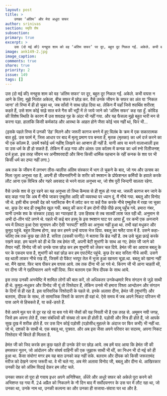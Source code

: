 ```yaml
---
layout: post
title: >
    उनका ‘अंतिम’ और मेरा अधूरा सफर
author: srinivas
section: स्मृति शेष
subsection:
primary: true
excerpt: >
    उस (दो मई की) मनहूस शाम को वह ‘अंतिम सफर’ पर दूर, बहुत दूर निकल गईं. अकेले. कभी वापस न आने के लिए. मुझे नितांत अकेला, बीच सफर में छोड़ कर. वैसे उनके जीवन के सफर का अंत या ‘निकल जाना’ तो रिम्स में ही हो चुका था, जब साँसों ने साथ छोड़ दिया था.
image: ank149-2.jpg
image_caption: 
comments: true
share: true
priority: 2
issue: 149
tags: []
---
```


उस (दो मई की) मनहूस शाम को वह ‘अंतिम सफर’ पर दूर, बहुत दूर निकल गईं. अकेले. कभी वापस न आने के लिए. मुझे नितांत अकेला, बीच सफर में छोड़ कर. वैसे उनके जीवन के सफर का अंत या ‘निकल जाना’ तो रिम्स में ही हो चुका था, जब साँसों ने साथ छोड़ दिया था. लेकिन मैं यहाँ  जिसे श्पार्थिव शरीरश् कहते हैं, उसे शाम कोई साढ़े सात बजे गैस की भट्टी में ले जाये जाने को ‘अंतिम सफर’ कह रहा हूँ. कोविड की विशेष स्थिति के कारण मैं उस शवदाह गृह के अंदर भी नहीं गया. और यह फैसला मुझे बहुत भारी मन से करना पड़ा. हालांकि किसी कर्मकांड और आस्था के आहत होने जैसा कोई भाव नहीं था, फिर भी...

{इसके पहले रिम्स में उनकी ‘देह’ मिलने और जरूरी कागज बनने में हुए विलंब के क्रम में एक सकारात्मक बात हुई. उस फार्म में, जिस आधार पर बाद में मृत्यु प्रमाण पत्र बनता है, मृतक (मृतका) का धर्म दर्ज करने का भी एक कॉलम है. उसमें श्कोई धर्म नहींश् लिखने का आप्शन ही नहीं है. यानी आप या मरने वालाध्वाली इस या उस धर्म के ही हो सकते हैं. लेकिन मैं अड़ गया और अंततः उस कॉलम में कनक का धर्म श्नो रिलीजनश् दर्ज हुआ. इस तरह जीवन भर अनीश्वरवादी और बिना किसी धार्मिक पहचान के रहीं कनक के शव पर भी किसी धर्म का ठप्पा नहीं लगा.}

अब तक के जीवन में लगभग तीस-चालीस अंतिम संस्कार में भाग ले चुकने के बाद, जो गम और उत्सव का मिला जुला अनुभव रहा है, अपनी ही जीवनसंगिनी के शरीर को श्मशान के प्रोफेशनल कर्मियों के हवाले करके लौट आना एक विचित्र और गहरे अवसाद से भरने वाला अनुभव था, जो शेष पूरी जिन्दगी सालता रहेगा.

वैसे उनके शव से दूर रहने का यह अनुभव तो रिम्स कैम्पस से ही शुरू हो गया था. जरूरी कागज बन जाने के बाद कहा गया कि अब मैं नीचे जाकर एम्बुलेंस आदि की व्यवस्था पर ध्यान दूं. मैं नीचे गया. बबलू और विनोद जी थे. इसी बीच उनकी देह को प्लास्टिक बैग में लपेट कर या कहें पैक करके नीचे एम्बुलेंस में रखा जा चुका था. कुछ देर बाद ही एम्बुलेंस खुल गयी. बबलू की कार में हम दोनों पीछे पीछे हरमू  पहुँच गये. हमारा नंबर, यानी उनके शव के संस्कार (दाह) का ग्यारहवां है. उस हिसाब से तब सातवीं लाश जल रही थी. अनुमान से अभी दो-तीन घंटे लगने थे. पहले भी कई बार हरमू के इस श्मशान घाट पर आया हूँ, पर कभी एक अनजाने भय में लिपटा हुआ ऐसा सूनापन और ऐसी ‘मरघटी’  शांति का अनुभव नहीं हुआ था.
तभी वहां मधुकर और कुमुद पहुंचे. बहुत विलम्ब होगा, कह कर हमने उन्हें वापस भेज दिया. बबलू का फ्लैट पास में है. उसने कहा- चलिए तब तक कुछ खा लेते हैं. सरिता (उसकी पत्नी)) ने बताया कि ब्रेड नहीं है. तब उसे चूड़ा फ्राई करके रखने कहा. हम चलने को ही थे कि तब हेमंत जी, अपनी बेटी शुभांगी के साथ आ गए. हेमंत जी जाने को तैयार नहीं. विनोद जी को उनके पास छोड़ कर हम  शुभांगी को लेकर चल दिये.  हेमंत जी का आवास बबलू के घर के एकदम पास है, शुभांगी को वहां छोड़ कर हम एपार्टमेंट पहुंचे. कुछ देर बाद सरिता नीचे आयी. उसने वह थाली लाकर नीचे रख दी, जिसमें दो पैकेट भरपूर तेल में भूजा हुआ खास्ता चूड़ा.था. बबलू को खाना नहीं था. मैंने खाया. फिर चाय पीकर हम वापस आये. तब तक दीना भी आ गये थे. किरण जी भी आना चाहती थी, पर दीना जी ने एहतियातन आने नहीं दिया. फिर बलराम एक मित्र दीपक के साथ आये.

इस तरह उनकी अन्त्येष्टि में शामिल लोगों की बात करें, तो अधिकतर उनकेध्हमारे मित्र संगठन से जुड़े साथी ही थे. कुमुद-मधुकर और विनोद जी यूं तो रिश्तेदार हैं, लेकिन उनसे भी हमारा रिश्ता आन्दोलन और संगठन के दिनों से ही रहा है. इस पारिवारिक रिश्तेदारी के पहले से. इनके अलावा दीना, हेमंत जी (शुभांगी) और बलराम, दीपक के साथ, तो सामाजिक रिश्तों के कारण ही वहां थे. ऐसे समय में जब अपने निकट परिजन भी पास आने से हिचकते हैं, या कहें-डरते हैं.

वैसे अपने मूल घर से दूर रह रहे या बस गये मेरे जैसों की यह नियती भी है एक तरह से. अमूमन नयी जगह, जिसे हम अपना लेते हैं, रक्त संबंधियों की संख्या तो कम ही होती है. पड़ोसी और मित्र ही होते हैं, जो आपके सुख दुख में शरीक होते हैं. पर उस दिन कोई पड़ोसी  (पड़ोसीध् मुहल्ले के अंदाज पर फिर कभी) भी नहीं था. जो थे, दशकों के साथी थे. एक बबलू था, पुत्रवत. और अब इस जैसा अपने परिवार का सदस्य, अपना निकट  रिश्तेदार भी बिरले ही मिलता है.

हेमंत जी को जिद करके हम कुछ पहले ही उनके डेरे पर छोड़ आये. तब हमें याद आया कि हेमंत जी की हमसफर नूतन, जो आंदोलन और संघर्ष वाहिनी की एक जुझारू साथी भी थीं, का निधन भी दो मई को ही हुआ था. कैसा संयोग! मगर हम यह बात उनको कह नहीं सके. बलराम और दीपक को किसी जरूरतमंद मरीज को देखने जाना जरूरी था. वे भी चले गए. अब मेरे अलावा विनोद जी, बबलू और दीना थे. आखिरकार उनकी देह को अंतिम विदाई देकर हम लौट चले.

उनका सफर तो पूरा हो गयाय  इधर अपने अनिश्चित, अँधेरे और अधूरे सफर को अकेले पूरा करने को अभिशप्त रह गया मैं. 24 अप्रैल को निकलने के नौ दिन बाद मैं सर्वोदयनगर के उस घर में लौट रहा था, जो उनका था, उनके नाम था, उनकी कल्पना का और  उनका ही सजाया-संवारा घर था और है.